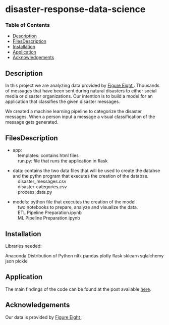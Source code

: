 # disaster-response-data-science

### Table of Contents

- [Description](#Installation)
- [FilesDescription](#FilesDescription)
- [Installation](#Installation)
- [Application](#Application)
- [Acknowledgements](#Acknowledgements)


## Description <a name="Description"></a>
In this project we are analyzing data provided by [Figure Eight ](https://appen.com/). Thousands of messages that have been sent during natural disasters to either social media or disaster organizations. Our intention is to build a model for an application that classifies the given disaster messages.

We created a machine learning pipeline to categorize the disaster messages. When a person input a message a visual classification of the message gets generated.

## FilesDescription <a name="FilesDescription"></a>

- app:  
&nbsp;&nbsp;&nbsp; templates: contains html files  
&nbsp;&nbsp;&nbsp; run.py: file that runs the application in flask  

- data: contains the two data files that will be used to create the databse and the pythn program that executes the creation of the databse.  
&nbsp;&nbsp;&nbsp; disaster_messages.csv  
&nbsp;&nbsp;&nbsp; disaster-categories.csv  
&nbsp;&nbsp;&nbsp; process_data.py  

- models: python file that executes the creation of the model  
&nbsp;&nbsp;&nbsp; two notebooks to prepare, analyze and visualize the data.  
&nbsp;&nbsp;&nbsp; ETL Pipeline Preparation.ipynb  
&nbsp;&nbsp;&nbsp; ML Pipeline Preparation.ipynb  


## Installation <a name="Installation"></a>
Libraries needed:

Anaconda Distribution of Python
nltk
pandas
plotly
flask
sklearn
sqlalchemy
json
pickle


## Application <a name="Results"></a>
The main findings of the code can be found at the post available [here](https://gichellivento.medium.com/i-used-a-simple-data-file-to-get-my-boston-apartment-in-airbnb-943669d49e78).

 
## Acknowledgements <a name="Acknowledgements"></a>
Our data is provided by [Figure Eight ](https://appen.com/). 